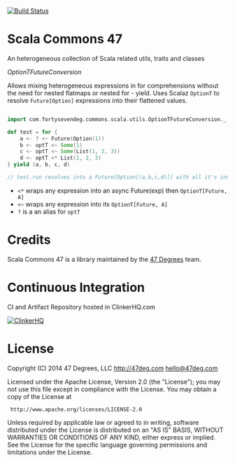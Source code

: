 [![Build Status](https://clinker.47deg.com/desktop/plugin/public/status/scala-commons-47.png?branch=master)](https://clinker.47deg.com/jenkins/job/scala-commons-47/)

# Scala Commons 47

An heterogeneous collection of Scala related utils, traits and classes

*OptionTFutureConversion*

Allows mixing heterogeneous expressions in for comprehensions without the need for nested flatmaps or nested for - yield.
Uses Scalaz ```OptionT``` to resolve ```Future[Option]``` expressions into their flattened values.

```scala

import com.fortysevendeg.commons.scala.utils.OptionTFutureConversion._

def test = for {
    a <- ? <~ Future(Option(1))
    b <- optT <~ Some(1)
    c <- optT <~ Some(List(1, 2, 3))
    d <- optT <* List(1, 2, 3)
} yield (a, b, c, d)

// test.run resolves into a Future[Option[(a,b,c,d)]] with all it's inner values flattened

````

- ```<*``` wraps any expression into an async Future(exp) then ```OptionT[Future, A]```
- ```<~``` wraps any expression into its ```OptionT[Future, A]```
- ```?``` is a an alias for ```optT```

# Credits

Scala Commons 47 is a library maintained by the [47 Degrees](http://47deg.com) team.

# Continuous Integration

CI and Artifact Repository hosted in ClinkerHQ.com

[![ClinkerHQ][1]][2]

# License

Copyright (C) 2014 47 Degrees, LLC
http://47deg.com
hello@47deg.com

Licensed under the Apache License, Version 2.0 (the "License");
you may not use this file except in compliance with the License.
You may obtain a copy of the License at

     http://www.apache.org/licenses/LICENSE-2.0

Unless required by applicable law or agreed to in writing, software
distributed under the License is distributed on an "AS IS" BASIS,
WITHOUT WARRANTIES OR CONDITIONS OF ANY KIND, either express or implied.
See the License for the specific language governing permissions and
limitations under the License.

[1]: http://dl.clinkerhq.com/assets/badge/clinker-badge_125x125.png
[2]: http://clinkerhq.com
[4]: https://clinker.47deg.com/jenkins/job/scala-commons-47/


